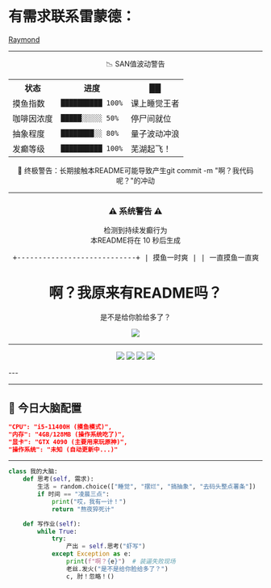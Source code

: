 <h1>有需求联系雷蒙德：</h1>

[Raymond](https://github.com/Ray-maker86)

---
<div align="center">
📉 SAN值波动警告
<table> <tr> <th>状态</th> <th>进度</th> <th>██</th> </tr> <tr> <td>摸鱼指数</td> <td><code>██████████ 100%</code></td> <td>课上睡觉王者</td> </tr> <tr> <td>咖啡因浓度</td> <td><code>█████░░░░░ 50%</code></td> <td>停尸间就位</td> </tr> <tr> <td>抽象程度</td> <td><code>████████░░ 80%</code></td> <td>量子波动冲浪</td> </tr> <tr> <td>发癫等级</td> <td><code>██████████ 100%</code></td> <td>芜湖起飞！</td> </tr> </table>
🌈 终极警告：长期接触本README可能导致产生git commit -m "啊？我代码呢？"的冲动

---
<div align="center"> <!-- 自毁倒计时 --> <h3>⚠️ 系统警告 ⚠️</h3> <p>检测到持续发癫行为<br>本README将在 <span id="destroy-timer">10</span> 秒后生成</p> <pre> +----------------------------+ | 摸鱼一时爽 | | 一直摸鱼一直爽 | | 老师来啦！快切屏！ | +----------------------------+ </pre></div>

<div align="center"> <h1>啊？我原来有README吗？</h1> <p>是不是给你脸给多了？</p> <img src="https://img.shields.io/badge/状态-删库跑路中-red" /> </div>


---
  
  <!-- 精神状态监控 -->
  <p>
    <img src="https://img.shields.io/badge/摸鱼指数-99%25-blue" />
    <img src="https://img.shields.io/badge/咖啡因含量-危-red" />
    <img src="https://img.shields.io/badge/发癫等级-SSS%2B-purple" />
    <img src="https://img.shields.io/badge/键盘磨损度-战损版-yellow" />
  </p>
</div>
---

---

## 🧠 今日大脑配置
```json
"CPU": "i5-11400H (摸鱼模式)",
"内存": "4GB/128MB (操作系统吃了)",
"显卡": "GTX 4090 (主要用来玩原神)",
"操作系统": "未知 (自动更新中...)"
```
---
```python
class 我的大脑:
    def 思考(self, 需求):
        生活 = random.choice(["睡觉", "摆烂", "搞抽象", "去码头整点薯条"])
        if 时间 == "凌晨三点":
            print("哎，我有一计！")
            return "熬夜猝死计"

    def 写作业(self):
        while True:
            try:
                产出 = self.思考("虾写")
            except Exception as e:
                print(f"啊？{e}")  # 装逼失败现场
                老丝.发火("是不是给你脸给多了？")
                c, 肘！忽略！()
```
